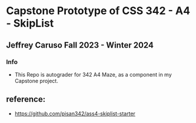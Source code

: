 # Capstone Prototype of CSS 342 - A4 - SkipList

## Jeffrey Caruso Fall 2023 - Winter 2024

### Info
- This Repo is autograder for 342 A4 Maze, as a component in my Capstone project.


## reference:
 - https://github.com/pisan342/ass4-skiplist-starter


